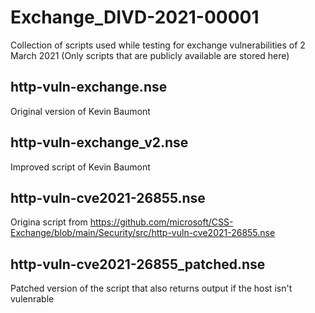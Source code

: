# Exchange_DIVD-2021-00001

Collection of scripts used while testing for exchange vulnerabilities of 2 March 2021
(Only scripts that are publicly available are stored here)

## http-vuln-exchange.nse
Original version of Kevin Baumont

## http-vuln-exchange_v2.nse
Improved script of Kevin Baumont

## http-vuln-cve2021-26855.nse
Origina script from https://github.com/microsoft/CSS-Exchange/blob/main/Security/src/http-vuln-cve2021-26855.nse

## http-vuln-cve2021-26855_patched.nse
Patched version of the script that also returns output if the host isn't vulenrable
